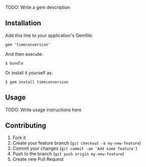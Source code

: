 
TODO: Write a gem description

## Installation

Add this line to your application's Gemfile:

    gem 'timeconversion'

And then execute:

    $ bundle

Or install it yourself as:

    $ gem install timeconversion

## Usage

TODO: Write usage instructions here

## Contributing

1. Fork it
2. Create your feature branch (`git checkout -b my-new-feature`)
3. Commit your changes (`git commit -am 'Add some feature'`)
4. Push to the branch (`git push origin my-new-feature`)
5. Create new Pull Request